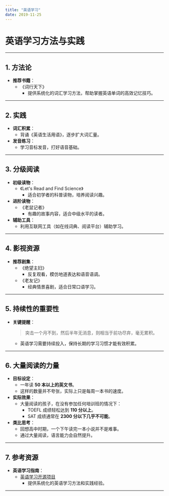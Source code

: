 ```yaml
---
title: "英语学习"
date: 2019-11-25
---
```

# 英语学习方法与实践

---

## **1. 方法论**

- **推荐书籍**：
  - 《词行天下》  
    - 提供系统化的词汇学习方法，帮助掌握英语单词的高效记忆技巧。

---

## **2. 实践**

- **词汇积累**：
  - 背诵《英语生活用语》，逐步扩大词汇量。
- **发音练习**：
  - 学习音标发音，打好语音基础。

---

## **3. 分级阅读**

- **初级读物**：
  - 《Let's Read and Find Science》  
    - 适合初学者的科普读物，培养阅读兴趣。
- **进阶读物**：
  - 《老鼠记者》  
    - 有趣的故事内容，适合中级水平的读者。
- **辅助工具**：
  - 利用互联网工具（如在线词典、阅读平台）辅助学习。

---

## **4. 影视资源**

- **推荐剧集**：
  - 《绝望主妇》  
    - 反复观看，模仿地道表达和语音语调。
  - 《老友记》  
    - 经典情景喜剧，适合日常口语学习。

---

## **5. 持续性的重要性**

- **关键提醒**：
  > 突击一个月不到，然后半年无消息，则相当于前功尽弃，毫无累积。  
  - 英语学习需要持续投入，保持长期的学习习惯才能有效积累。

---

## **6. 大量阅读的力量**

- **目标设定**：
  - 一年读 **50 本以上的英文书**。
  - 这样的数量并不夸张，实际上只是每周一本书的速度。
- **实际效果**：
  - 大量阅读的孩子，在没有参加任何培训班的情况下：
    - TOEFL 成绩轻松达到 **110 分以上**。
    - SAT 成绩通常在 **2300 分以下几乎不可能**。
- **类比思考**：
  - 回想高中时期，一个下午读完一本小说并不是难事。  
  - 通过大量阅读，语言能力会自然提升。

---

## **7. 参考资源**

- **英语学习指南**：  
  - [英语学习开源项目](https://github.com/xiaolai/everyone-can-use-english/blob/main/book/end.md)  
    - 提供系统化的英语学习方法和实践经验。

---
